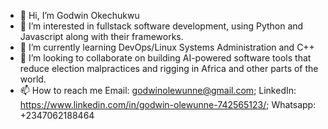 - 👋 Hi, I’m Godwin Okechukwu
- 👀 I’m interested in fullstack software development, using Python and Javascript along with their frameworks.
- 🌱 I’m currently learning DevOps/Linux Systems Administration and C++
- 💞️ I’m looking to collaborate on building AI-powered software tools that reduce election malpractices and rigging in Africa and other parts of the world. 
- 📫 How to reach me Email: godwinolewunne@gmail.com; LinkedIn: https://www.linkedin.com/in/godwin-olewunne-742565123/;  Whatsapp: +2347062188464

<!---
godwin-okechukwu/godwin-okechukwu is a ✨ special ✨ repository because its `README.md` (this file) appears on your GitHub profile.
You can click the Preview link to take a look at your changes.
--->
